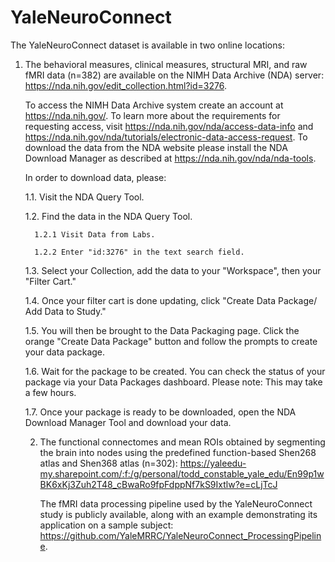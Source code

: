 # YaleNeuroConnect

The YaleNeuroConnect dataset is available in two online locations: 

1) The behavioral measures, clinical measures, structural MRI, and raw fMRI data (n=382) are available on the NIMH Data Archive (NDA) server: https://nda.nih.gov/edit_collection.html?id=3276.

   To access the NIMH Data Archive system create an account at https://nda.nih.gov/. To learn more about the requirements for requesting access, visit https://nda.nih.gov/nda/access-data-info and https://nda.nih.gov/nda/tutorials/electronic-data-access-request. To download the data from the NDA website please install the NDA Download Manager as described at https://nda.nih.gov/nda/nda-tools.

   In order to download data, please:

      1.1. Visit the NDA Query Tool.

      1.2. Find the data in the NDA Query Tool.

         1.2.1 Visit Data from Labs.
   
         1.2.2 Enter "id:3276" in the text search field.
   
      1.3. Select your Collection, add the data to your "Workspace", then your "Filter Cart."

      1.4. Once your filter cart is done updating, click "Create Data Package/ Add Data to Study."

      1.5. You will then be brought to the Data Packaging page. Click the orange "Create Data Package" button and follow the prompts to create your data package.

      1.6. Wait for the package to be created. You can check the status of your package via your Data Packages dashboard.
      Please note: This may take a few hours. 
   
      1.7. Once your package is ready to be downloaded, open the NDA Download Manager Tool and download your data.


   2) The functional connectomes and mean ROIs obtained by segmenting the brain into nodes using the predefined function-based Shen268 atlas and Shen368 atlas (n=302): https://yaleedu-my.sharepoint.com/:f:/g/personal/todd_constable_yale_edu/En99p1wBK6xKj3Zuh2T48_cBwaRo9fpFdppNf7kS9Ixtlw?e=cLjTcJ

      The fMRI data processing pipeline used by the YaleNeuroConnect study is publicly available, along with an example demonstrating its application on a sample subject:          https://github.com/YaleMRRC/YaleNeuroConnect_ProcessingPipeline.







